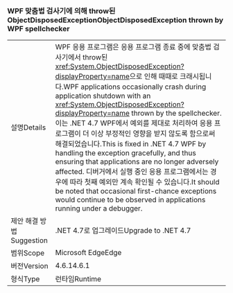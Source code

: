### <a name="objectdisposedexception-thrown-by-wpf-spellchecker"></a><span data-ttu-id="39f79-101">WPF 맞춤법 검사기에 의해 throw된 ObjectDisposedException</span><span class="sxs-lookup"><span data-stu-id="39f79-101">ObjectDisposedException thrown by WPF spellchecker</span></span>

|   |   |
|---|---|
|<span data-ttu-id="39f79-102">설명</span><span class="sxs-lookup"><span data-stu-id="39f79-102">Details</span></span>|<span data-ttu-id="39f79-103">WPF 응용 프로그램은 응용 프로그램 종료 중에 맞춤법 검사기에서 throw된 <xref:System.ObjectDisposedException?displayProperty=name>으로 인해 때때로 크래시됩니다.</span><span class="sxs-lookup"><span data-stu-id="39f79-103">WPF applications occasionally crash during application shutdown with an <xref:System.ObjectDisposedException?displayProperty=name> thrown by the spellchecker.</span></span> <span data-ttu-id="39f79-104">이는 .NET 4.7 WPF에서 예외를 제대로 처리하여 응용 프로그램이 더 이상 부정적인 영향을 받지 않도록 함으로써 해결되었습니다.</span><span class="sxs-lookup"><span data-stu-id="39f79-104">This is fixed in .NET 4.7 WPF by handling the exception gracefully, and thus ensuring that applications are no longer adversely affected.</span></span> <span data-ttu-id="39f79-105">디버거에서 실행 중인 응용 프로그램에서는 경우에 따라 첫째 예외만 계속 확인될 수 있습니다.</span><span class="sxs-lookup"><span data-stu-id="39f79-105">It should be noted that occasional first-chance exceptions would continue to be observed in applications running under a debugger.</span></span>|
|<span data-ttu-id="39f79-106">제안 해결 방법</span><span class="sxs-lookup"><span data-stu-id="39f79-106">Suggestion</span></span>|<span data-ttu-id="39f79-107">.NET 4.7로 업그레이드</span><span class="sxs-lookup"><span data-stu-id="39f79-107">Upgrade to .NET 4.7</span></span>|
|<span data-ttu-id="39f79-108">범위</span><span class="sxs-lookup"><span data-stu-id="39f79-108">Scope</span></span>|<span data-ttu-id="39f79-109">Microsoft Edge</span><span class="sxs-lookup"><span data-stu-id="39f79-109">Edge</span></span>|
|<span data-ttu-id="39f79-110">버전</span><span class="sxs-lookup"><span data-stu-id="39f79-110">Version</span></span>|<span data-ttu-id="39f79-111">4.6.1</span><span class="sxs-lookup"><span data-stu-id="39f79-111">4.6.1</span></span>|
|<span data-ttu-id="39f79-112">형식</span><span class="sxs-lookup"><span data-stu-id="39f79-112">Type</span></span>|<span data-ttu-id="39f79-113">런타임</span><span class="sxs-lookup"><span data-stu-id="39f79-113">Runtime</span></span>|

